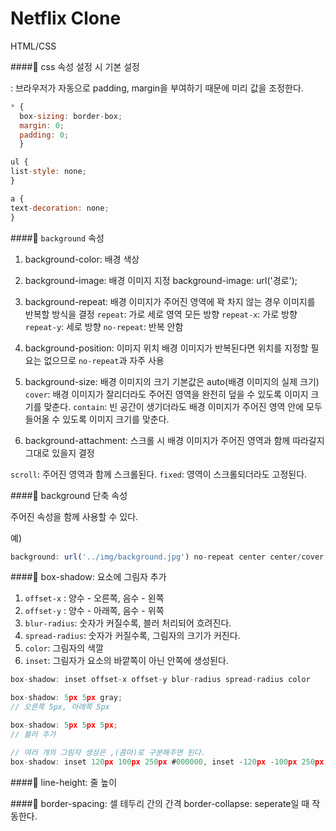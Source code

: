 # Netflix Clone

HTML/CSS

####🔗 css 속성 설정 시 기본 설정

: 브라우저가 자동으로 padding, margin을 부여하기 때문에 미리 값을 조정한다.

```javascript
* {
  box-sizing: border-box;
  margin: 0;
  padding: 0;
  }

ul {
list-style: none;
}

a {
text-decoration: none;
}
```

####🔗 `background` 속성

1. background-color: 배경 색상

2. background-image: 배경 이미지 지정
   background-image: url('경로');

3. background-repeat: 배경 이미지가 주어진 영역에 꽉 차지 않는 경우 이미지를 반복할 방식을 결정
   `repeat`: 가로 세로 영역 모든 방향
   `repeat-x`: 가로 방향
   `repeat-y`: 세로 방향
   `no-repeat`: 반복 안함

4. background-position: 이미지 위치
   배경 이미지가 반복된다면 위치를 지정할 필요는 없으므로 `no-repeat`과 자주 사용

5. background-size: 배경 이미지의 크기
   기본값은 auto(배경 이미지의 실제 크기)
   `cover`: 배경 이미지가 잘리더라도 주어진 영역을 완전히 덮을 수 있도록 이미지 크기를 맞춘다.
   `contain`: 빈 공간이 생기더라도 배경 이미지가 주어진 영역 안에 모두 들어올 수 있도록 이미지 크기를 맞춘다.

6. background-attachment: 스크롤 시 배경 이미지가 주어진 영역과 함께 따라갈지 그대로 있을지 결정

`scroll`: 주어진 영역과 함께 스크롤된다.
`fixed`: 영역이 스크롤되더라도 고정된다.

####🔗 background 단축 속성

주어진 속성을 함께 사용할 수 있다.

예)

```javascript
background: url('../img/background.jpg') no-repeat center center/cover;
```

####🔗 box-shadow: 요소에 그림자 추가

1. `offset-x` : 양수 - 오른쪽, 음수 - 왼쪽
2. `offset-y` : 양수 - 아래쪽, 음수 - 위쪽
3. `blur-radius`: 숫자가 커질수록, 블러 처리되어 흐려진다.
4. `spread-radius`: 숫자가 커질수록, 그림자의 크기가 커진다.
5. `color`: 그림자의 색깔
6. `inset`: 그림자가 요소의 바깥쪽이 아닌 안쪽에 생성된다.

```javascript
box-shadow: inset offset-x offset-y blur-radius spread-radius color

box-shadow: 5px 5px gray;
// 오른쪽 5px, 아래쪽 5px

box-shadow: 5px 5px 5px;
// 블러 추가

// 여러 개의 그림자 생성은 ,(콤마)로 구분해주면 된다.
box-shadow: inset 120px 100px 250px #000000, inset -120px -100px 250px #000000;
```

####🔗 line-height: 줄 높이

####🔗 border-spacing: 셀 테두리 간의 간격
border-collapse: seperate일 때 작동한다.
